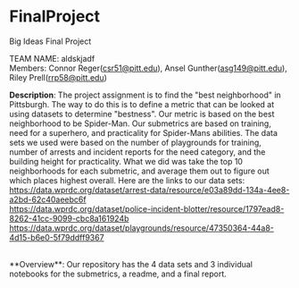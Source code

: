# FinalProject
Big Ideas Final Project <br>

TEAM NAME: aldskjadf <br>
Members: Connor Reger(csr51@pitt.edu), Ansel Gunther(asg149@pitt.edu), Riley Prell(rrp58@pitt.edu) <br>

**Description**: The project assignment is to find the "best neighborhood" in Pittsburgh. The way to do this is to define a metric that can be looked at using datasets to determine "bestness". Our metric is based on the best neighborhood to be Spider-Man. Our submetrics are based on training, need for a superhero, and practicality for Spider-Mans abilities. The data sets we used were based on the number of playgrounds for training, number of arrests and incident reports for the need category, and the building height for practicality. What we did was take the top 10 neighborhoods for each submetric, and average them out to figure out which places highest overall. Here are the links to our data sets: <br>
https://data.wprdc.org/dataset/arrest-data/resource/e03a89dd-134a-4ee8-a2bd-62c40aeebc6f <br>
https://data.wprdc.org/dataset/police-incident-blotter/resource/1797ead8-8262-41cc-9099-cbc8a161924b <br>
https://data.wprdc.org/dataset/playgrounds/resource/47350364-44a8-4d15-b6e0-5f79ddff9367 <br>


<br>
**Overview**: Our repository has the 4 data sets and 3 individual notebooks for the submetrics, a readme, and a final report.
